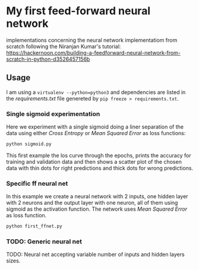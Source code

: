 # My first feed-forward neural network

implementations concerning the neural network implementatiom from scratch
following the Niranjan Kumar's tutorial:
https://hackernoon.com/building-a-feedforward-neural-network-from-scratch-in-python-d3526457156b

## Usage

I am using a `virtualenv --python=python3` and dependencies are listed in the
_requirements.txt_ file genereted by `pip freeze > requirements.txt`. 

### Single sigmoid experimentation

Here we experiment with a single sigmoid doing a liner separation of the data
using either _Cross Entropy_ or _Mean Squared Error_ as loss functions:

```sh
python sigmoid.py
```

This first example the los curve through the epochs, prints the accuracy for
training and validation data and then shows a scatter plot of the chosen data
with thin dots for right predictions and thick dots for wrong predictions.

### Specific ff neural net

In this example we create a neural network with 2 inputs, one hidden layer with
2 neurons and the output layer with one neuron, all of them using sigmoid as the
activation function. The network uses _Mean Squared Error_ as loss function.

```sh
python first_ffnet.py
```
### TODO: Generic neural net

TODO: Neural net accepting variable number of inputs and hidden layers sizes.
